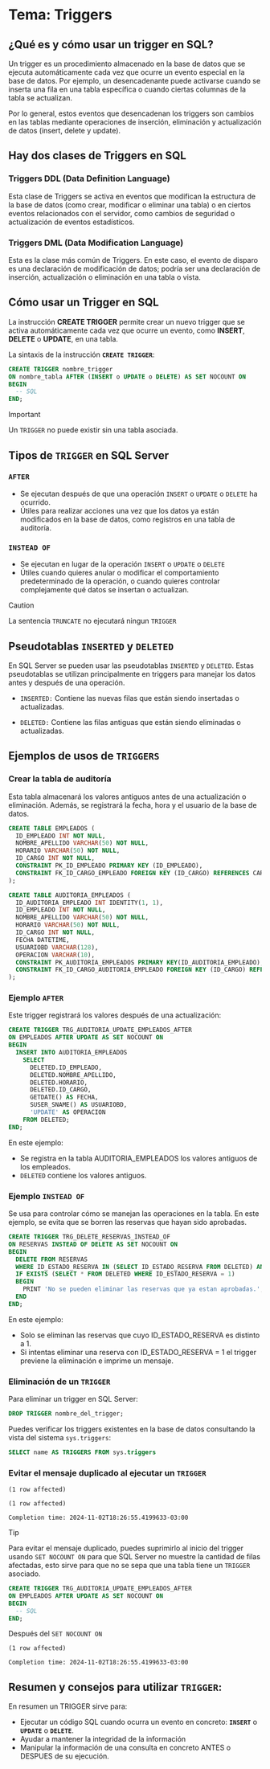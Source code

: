 # Tema: Triggers

## **¿Qué es y cómo usar un trigger en SQL?**

Un trigger es un procedimiento almacenado en la base de datos que se ejecuta automáticamente cada vez que ocurre un evento especial en la base de datos. Por ejemplo, un desencadenante puede activarse cuando se inserta una fila en una tabla específica o cuando ciertas columnas de la tabla se actualizan.

Por lo general, estos eventos que desencadenan los triggers son cambios en las tablas mediante operaciones de inserción, eliminación y actualización de datos (insert, delete y update).

## **Hay dos clases de Triggers en SQL**

### **Triggers DDL (Data Definition Language)**

Esta clase de Triggers se activa en eventos que modifican la estructura de la base de datos (como crear, modificar o eliminar una tabla) o en ciertos eventos relacionados con el servidor, como cambios de seguridad o actualización de eventos estadísticos.

### **Triggers DML (Data Modification Language)**

Esta es la clase más común de Triggers. En este caso, el evento de disparo es una declaración de modificación de datos; podría ser una declaración de inserción, actualización o eliminación en una tabla o vista.

## **Cómo usar un Trigger en SQL**

La instrucción **CREATE TRIGGER** permite crear un nuevo trigger que se activa automáticamente cada vez que ocurre un evento, como **INSERT**, **DELETE** o **UPDATE**, en una tabla.

La sintaxis de la instrucción **`CREATE TRIGGER`**:

```SQL
CREATE TRIGGER nombre_trigger
ON nombre_tabla AFTER (INSERT o UPDATE o DELETE) AS SET NOCOUNT ON
BEGIN
  -- SQL
END;
```

> [!IMPORTANT]  
> Un `TRIGGER` no puede existir sin una tabla asociada.

## **Tipos de `TRIGGER` en SQL Server**

### `AFTER`

- Se ejecutan después de que una operación `INSERT` o `UPDATE` o `DELETE` ha ocurrido.
- Útiles para realizar acciones una vez que los datos ya están modificados en la base de datos, como registros en una tabla de auditoría.

### `INSTEAD OF`

- Se ejecutan en lugar de la operación `INSERT` o `UPDATE` o `DELETE`
- Útiles cuando quieres anular o modificar el comportamiento predeterminado de la operación, o cuando quieres controlar complejamente qué datos se insertan o actualizan.

> [!CAUTION]
> La sentencia `TRUNCATE` no ejecutará ningun `TRIGGER`

## **Pseudotablas `INSERTED` y `DELETED`**

En SQL Server se pueden usar las pseudotablas `INSERTED` y `DELETED`. Estas pseudotablas se utilizan principalmente en triggers para manejar los datos antes y después de una operación.

- `INSERTED:` Contiene las nuevas filas que están siendo insertadas o actualizadas.

- `DELETED:` Contiene las filas antiguas que están siendo eliminadas o actualizadas.

## **Ejemplos de usos de `TRIGGERS`**

### **Crear la tabla de auditoría**

Esta tabla almacenará los valores antiguos antes
de una actualización o eliminación. Además, se registrará
la fecha, hora y el usuario de la base de datos.

```SQL
CREATE TABLE EMPLEADOS (
  ID_EMPLEADO INT NOT NULL,
  NOMBRE_APELLIDO VARCHAR(50) NOT NULL,
  HORARIO VARCHAR(50) NOT NULL,
  ID_CARGO INT NOT NULL,
  CONSTRAINT PK_ID_EMPLEADO PRIMARY KEY (ID_EMPLEADO),
  CONSTRAINT FK_ID_CARGO_EMPLEADO FOREIGN KEY (ID_CARGO) REFERENCES CARGOS(ID_CARGO)
);

CREATE TABLE AUDITORIA_EMPLEADOS (
  ID_AUDITORIA_EMPLEADO INT IDENTITY(1, 1),
  ID_EMPLEADO INT NOT NULL,
  NOMBRE_APELLIDO VARCHAR(50) NOT NULL,
  HORARIO VARCHAR(50) NOT NULL,
  ID_CARGO INT NOT NULL,
  FECHA DATETIME,
  USUARIOBD VARCHAR(128),
  OPERACION VARCHAR(10),
  CONSTRAINT PK_AUDITORIA_EMPLEADOS PRIMARY KEY(ID_AUDITORIA_EMPLEADO),
  CONSTRAINT FK_ID_CARGO_AUDITORIA_EMPLEADO FOREIGN KEY (ID_CARGO) REFERENCES CARGOS(ID_CARGO)
);
```

### **Ejemplo `AFTER`**

Este trigger registrará los valores después de una actualización:

```SQL
CREATE TRIGGER TRG_AUDITORIA_UPDATE_EMPLEADOS_AFTER
ON EMPLEADOS AFTER UPDATE AS SET NOCOUNT ON
BEGIN
  INSERT INTO AUDITORIA_EMPLEADOS
    SELECT
      DELETED.ID_EMPLEADO,
      DELETED.NOMBRE_APELLIDO,
      DELETED.HORARIO,
      DELETED.ID_CARGO,
      GETDATE() AS FECHA,
      SUSER_SNAME() AS USUARIOBD,
      'UPDATE' AS OPERACION
    FROM DELETED;
END;
```

En este ejemplo:

- Se registra en la tabla AUDITORIA_EMPLEADOS los valores antiguos de los empleados.
- `DELETED` contiene los valores antiguos.

### **Ejemplo `INSTEAD OF`**

Se usa para controlar cómo se manejan las operaciones en la tabla. En este ejemplo, se evita que se borren las reservas que hayan sido aprobadas.

```SQL
CREATE TRIGGER TRG_DELETE_RESERVAS_INSTEAD_OF
ON RESERVAS INSTEAD OF DELETE AS SET NOCOUNT ON
BEGIN
  DELETE FROM RESERVAS
  WHERE ID_ESTADO_RESERVA IN (SELECT ID_ESTADO_RESERVA FROM DELETED) AND ID_ESTADO_RESERVA <> 1;
  IF EXISTS (SELECT * FROM DELETED WHERE ID_ESTADO_RESERVA = 1)
  BEGIN
    PRINT 'No se pueden eliminar las reservas que ya estan aprobadas.';
  END
END;
```

En este ejemplo:

- Solo se eliminan las reservas que cuyo ID_ESTADO_RESERVA es distinto a 1.
- Si intentas eliminar una reserva con ID_ESTADO_RESERVA = 1 el trigger previene la eliminación e imprime un mensaje.

### **Eliminación de un `TRIGGER`**

Para eliminar un trigger en SQL Server:

```SQL
DROP TRIGGER nombre_del_trigger;
```

Puedes verificar los triggers existentes en la base de datos consultando la vista del sistema `sys.triggers`:

```SQL
SELECT name AS TRIGGERS FROM sys.triggers
```

### Evitar el mensaje duplicado al ejecutar un `TRIGGER`

```
(1 row affected)

(1 row affected)

Completion time: 2024-11-02T18:26:55.4199633-03:00
```

> [!TIP]  
> Para evitar el mensaje duplicado, puedes suprimirlo al inicio del trigger usando `SET NOCOUNT ON` para que SQL Server no muestre la cantidad de filas afectadas, esto sirve para que no se sepa que una tabla tiene un `TRIGGER` asociado.

```SQL
CREATE TRIGGER TRG_AUDITORIA_UPDATE_EMPLEADOS_AFTER
ON EMPLEADOS AFTER UPDATE AS SET NOCOUNT ON
BEGIN
  -- SQL
END;
```

Después del `SET NOCOUNT ON`

```
(1 row affected)

Completion time: 2024-11-02T18:26:55.4199633-03:00
```

## **Resumen y consejos para utilizar `TRIGGER`**:

En resumen un TRIGGER sirve para:

- Ejecutar un código SQL cuando ocurra un evento en concreto: **`INSERT`** o **`UPDATE`** o **`DELETE`**.
- Ayudar a mantener la integridad de la información
- Manipular la información de una consulta en concreto ANTES o DESPUES de su ejecución.
